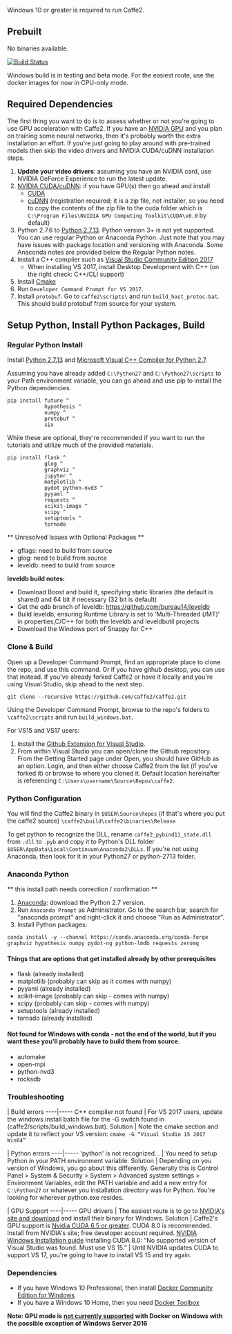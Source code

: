 <block class="windows compile prebuilt" />

Windows 10 or greater is required to run Caffe2.

<block class="windows prebuilt" />

## Prebuilt

No binaries available.

<block class="windows compile" />

[![Build Status](https://travis-ci.org/caffe2/caffe2.svg?branch=master)](https://travis-ci.org/caffe2/caffe2)

Windows build is in testing and beta mode. For the easiest route, use the docker images for now in CPU-only mode.

## Required Dependencies

The first thing you want to do is to assess whether or not you're going to use GPU acceleration with Caffe2. If you have an [NVIDIA GPU](https://www.nvidia.com/en-us/deep-learning-ai/solutions/) and you plan on training some neural networks, then it's probably worth the extra installation an effort. If you're just going to play around with pre-trained models then skip the video drivers and NVIDIA CUDA/cuDNN installation steps.

1. **Update your video drivers**: assuming you have an NVIDIA card, use NVIDIA GeForce Experience to run the latest update.
2. [NVIDIA CUDA/cuDNN](https://developer.nvidia.com/cuda-downloads): if you have GPU(s) then go ahead and install
    * [CUDA](https://developer.nvidia.com/cuda-downloads)
    * [cuDNN](https://developer.nvidia.com/cudnn) (registration required; it is a zip file, not installer, so you need to copy the contents of the zip file to the cuda folder which is `C:\Program Files\NVIDIA GPU Computing Toolkit\CUDA\v8.0` by default)
3. Python 2.7.6 to [Python 2.7.13](https://www.python.org/download/releases/python-2713/). Python version 3+ is not yet supported. You can use regular Python or Anaconda Python. Just note that you may have issues with package location and versioning with Anaconda. Some Anaconda notes are provided below the Regular Python notes.
4. Install a C++ compiler such as [Visual Studio Community Edition 2017](https://www.visualstudio.com/vs/community/)
    * When installing VS 2017, install Desktop Development with C++ (on the right check: C++/CLI support)
5. Install [Cmake](http://cmake.org)
6. Run `Developer Command Prompt for VS 2017`.
7. Install `protobuf`. Go to `caffe2\scripts\` and run `build_host_protoc.bat`. This should build protobuf from source for your system.

## Setup Python, Install Python Packages, Build

### Regular Python Install

Install [Python 2.7.13](https://www.python.org/download/releases/python-2713/) and [Microsoft Visual C++ Compiler for Python 2.7](http://aka.ms/vcpython27).

Assuming you have already added `C:\Python27` and `C:\Python27\scripts` to your Path environment variable, you can go ahead and use pip to install the Python dependencies.

```
pip install future ^
            hypothesis ^
            numpy ^
            protobuf ^
            six
```

While these are optional, they're recommended if you want to run the tutorials and utilize much of the provided materials.

```
pip install flask ^
            glog ^
            graphviz ^
            jupyter ^
            matplotlib ^
            pydot python-nvd3 ^
            pyyaml ^
            requests ^
            scikit-image ^
            scipy ^
            setuptools ^
            tornado
```

** Unresolved Issues with Optional Packages **

* gflags: need to build from source
* glog: need to build from source
* leveldb: need to build from source

**leveldb build notes:**

* Download Boost and build it, specifying static libraries (the default is shared) and 64 bit if necessary (32 bit is default)
* Get the qdb branch of leveldb: https://github.com/bureau14/leveldb
* Build leveldb, ensuring Runtime Library is set to 'Multi-Threaded (/MT)' in properties,C/C++ for both the leveldb and leveldbutil projects
* Download the Windows port of Snappy for C++

### Clone & Build

Open up a Developer Command Prompt, find an appropriate place to clone the repo, and use this command. Or if you have github desktop, you can use that instead. If you've already forked Caffe2 or have it locally and you're using Visual Studio, skip ahead to the next step.

```
git clone --recursive https://github.com/caffe2/caffe2.git
```

Using the Developer Command Prompt, browse to the repo's folders to `\caffe2\scripts` and run `build_windows.bat`.

For VS15 and VS17 users:

1. Install the [Github Extension for Visual Studio](https://visualstudio.github.com).
2. From within Visual Studio you can open/clone the Github repository. From the Getting Started page under Open, you should have GitHub as an option. Login, and then either choose Caffe2 from the list (if you've forked it) or browse to where you cloned it. Default location hereinafter is referencing `C:\Users\username\Source\Repos\caffe2`.

### Python Configuration

You will find the Caffe2 binary in `$USER\Source\Repos` (if that's where you put the caffe2 source) `\caffe2\build\caffe2\binaries\Release`

To get python to recognize the DLL, rename `caffe2_pybind11_state.dll` from `.dll` to `.pyb` and copy it to Python's DLL folder `$USER\AppData\Local\Continuum\Anaconda2\DLLs`. If you're not using Anaconda, then look for it in your Python27 or python-2713 folder.


### Anaconda Python

** this install path needs correction / confirmation **

1. [Anaconda](https://www.continuum.io/downloads): download the Python 2.7 version.
2. Run `Anaconda Prompt` as Administrator. Go to the search bar, search for "anaconda prompt" and right-click it and choose "Run as Administrator".
3. Install Python packages:

```
conda install -y --channel https://conda.anaconda.org/conda-forge  graphviz hypothesis numpy pydot-ng python-lmdb requests zeromq
```

#### Things that are options that get installed already by other prerequisites

  * flask (already installed)
  * matplotlib (probably can skip as it comes with numpy)
  * pyyaml (already installed)
  * scikit-image (probably can skip - comes with numpy)
  * scipy (probably can skip - comes with numpy)
  * setuptools (already installed)
  * tornado (already installed)

#### Not found for Windows with conda - not the end of the world, but if you want these you'll probably have to build them from source.

  * automake
  * open-mpi
  * python-nvd3
  * rocksdb

### Troubleshooting

| Build errors
----|-----
C++ compiler not found | For VS 2017 users, update the windows install batch file for the -G switch found in (caffe2/scripts/build_windows.bat).
Solution | Note the cmake section and update it to reflect your VS version: `cmake -G “Visual Studio 15 2017 Win64”`


| Python errors
----|-----
'python' is not recognized... | You need to setup Python in your PATH environment variable.
Solution | Depending on you version of Windows, you go about this differently. Generally this is Control Panel > System & Security > System > Advanced system settings > Environment Variables, edit the PATH variable and add a new entry for `C:\Python27` or whatever you installation directory was for Python. You're looking for wherever python.exe resides.


| GPU Support
----|-----
GPU drivers | The easiest route is to go to [NVIDIA's site and download](https://developer.nvidia.com/cuda-downloads) and install their binary for Windows.
Solution | Caffe2's GPU support is [Nvidia CUDA 6.5 or greater](https://developer.nvidia.com/cuda-zone). CUDA 8.0 is recommended. Install from NVIDIA's site; free developer account required. [NVIDIA Windows Installation guide](http://docs.nvidia.com/cuda/cuda-installation-guide-microsoft-windows/index.html)
Installing CUDA 8.0: “No supported version of Visual Studio was found. Must use VS 15.” | Until NVIDIA updates CUDA to support VS 17, you're going to have to install VS 15 and try again.


<block class="windows docker" />

### Dependencies

* If you have Windows 10 Professional, then install [Docker Community Edition for Windows](http://store.docker.com)
* If you have a Windows 10 Home, then you need [Docker Toolbox](https://www.docker.com/products/docker-toolbox)

**Note: GPU mode is [not currently supported](https://github.com/NVIDIA/nvidia-docker/issues/197) with Docker on Windows with the possible exception of Windows Server 2016**

<block class="windows cloud" />
